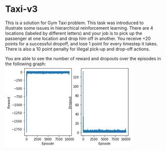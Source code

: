 # Taxi-v3
This is a solution for Gym Taxi problem. This task was introduced to illustrate some issues in hierarchical reinforcement learning. There are 4 locations (labeled by different letters) and your job is to pick up the passenger at one location and drop him off in another. You receive +20 points for a successful dropoff, and lose 1 point for every timestep it takes. There is also a 10 point penalty for illegal pick-up and drop-off actions.

You are able to see the number of reward and dropouts over the episodes in the following graph: 
![Image of Yaktocat](https://github.com/NicatZeynalov/Taxi-v3/blob/master/graph.png)
